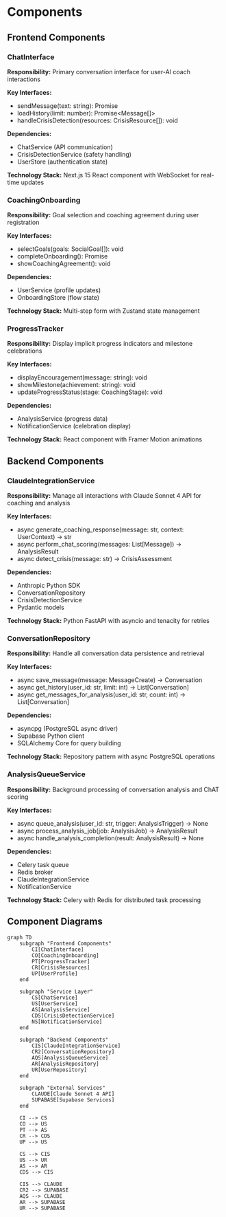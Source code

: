 # Components

## Frontend Components

### ChatInterface

**Responsibility:** Primary conversation interface for user-AI coach interactions

**Key Interfaces:**

- sendMessage(text: string): Promise<ChatResponse>
- loadHistory(limit: number): Promise<Message[]>
- handleCrisisDetection(resources: CrisisResource[]): void

**Dependencies:** 
- ChatService (API communication)
- CrisisDetectionService (safety handling)
- UserStore (authentication state)

**Technology Stack:** Next.js 15 React component with WebSocket for real-time updates

### CoachingOnboarding

**Responsibility:** Goal selection and coaching agreement during user registration

**Key Interfaces:**

- selectGoals(goals: SocialGoal[]): void
- completeOnboarding(): Promise<void>
- showCoachingAgreement(): void

**Dependencies:**
- UserService (profile updates)
- OnboardingStore (flow state)

**Technology Stack:** Multi-step form with Zustand state management

### ProgressTracker

**Responsibility:** Display implicit progress indicators and milestone celebrations

**Key Interfaces:**

- displayEncouragement(message: string): void
- showMilestone(achievement: string): void
- updateProgressStatus(stage: CoachingStage): void

**Dependencies:**
- AnalysisService (progress data)
- NotificationService (celebration display)

**Technology Stack:** React component with Framer Motion animations

## Backend Components

### ClaudeIntegrationService

**Responsibility:** Manage all interactions with Claude Sonnet 4 API for coaching and analysis

**Key Interfaces:**

- async generate_coaching_response(message: str, context: UserContext) -> str
- async perform_chat_scoring(messages: List[Message]) -> AnalysisResult
- async detect_crisis(message: str) -> CrisisAssessment

**Dependencies:**
- Anthropic Python SDK
- ConversationRepository
- CrisisDetectionService
- Pydantic models

**Technology Stack:** Python FastAPI with asyncio and tenacity for retries

### ConversationRepository

**Responsibility:** Handle all conversation data persistence and retrieval

**Key Interfaces:**

- async save_message(message: MessageCreate) -> Conversation
- async get_history(user_id: str, limit: int) -> List[Conversation]
- async get_messages_for_analysis(user_id: str, count: int) -> List[Conversation]

**Dependencies:**
- asyncpg (PostgreSQL async driver)
- Supabase Python client
- SQLAlchemy Core for query building

**Technology Stack:** Repository pattern with async PostgreSQL operations

### AnalysisQueueService

**Responsibility:** Background processing of conversation analysis and ChAT scoring

**Key Interfaces:**

- async queue_analysis(user_id: str, trigger: AnalysisTrigger) -> None
- async process_analysis_job(job: AnalysisJob) -> AnalysisResult
- async handle_analysis_completion(result: AnalysisResult) -> None

**Dependencies:**
- Celery task queue
- Redis broker
- ClaudeIntegrationService
- NotificationService

**Technology Stack:** Celery with Redis for distributed task processing

## Component Diagrams

```mermaid
graph TD
    subgraph "Frontend Components"
        CI[ChatInterface]
        CO[CoachingOnboarding]
        PT[ProgressTracker]
        CR[CrisisResources]
        UP[UserProfile]
    end
    
    subgraph "Service Layer"
        CS[ChatService]
        US[UserService]
        AS[AnalysisService]
        CDS[CrisisDetectionService]
        NS[NotificationService]
    end
    
    subgraph "Backend Components"
        CIS[ClaudeIntegrationService]
        CR2[ConversationRepository]
        AQS[AnalysisQueueService]
        AR[AnalysisRepository]
        UR[UserRepository]
    end
    
    subgraph "External Services"
        CLAUDE[Claude Sonnet 4 API]
        SUPABASE[Supabase Services]
    end
    
    CI --> CS
    CO --> US
    PT --> AS
    CR --> CDS
    UP --> US
    
    CS --> CIS
    US --> UR
    AS --> AR
    CDS --> CIS
    
    CIS --> CLAUDE
    CR2 --> SUPABASE
    AQS --> CLAUDE
    AR --> SUPABASE
    UR --> SUPABASE
```
